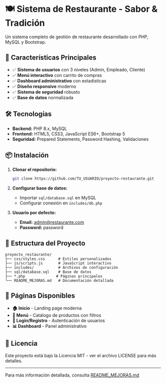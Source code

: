 # 🍽️ Sistema de Restaurante - Sabor & Tradición

Un sistema completo de gestión de restaurante desarrollado con PHP, MySQL y Bootstrap.

## 🚀 Características Principales

- ✅ **Sistema de usuarios** con 3 niveles (Admin, Empleado, Cliente)
- ✅ **Menú interactivo** con carrito de compras
- ✅ **Dashboard administrativo** con estadísticas
- ✅ **Diseño responsive** moderno
- ✅ **Sistema de seguridad** robusto
- ✅ **Base de datos** normalizada

## 🛠️ Tecnologías

- **Backend:** PHP 8.x, MySQL
- **Frontend:** HTML5, CSS3, JavaScript ES6+, Bootstrap 5
- **Seguridad:** Prepared Statements, Password Hashing, Validaciones

## 📦 Instalación

1. **Clonar el repositorio:**
   ```bash
   git clone https://github.com/TU_USUARIO/proyecto-restaurante.git
   ```

2. **Configurar base de datos:**
   - Importar `sql/database.sql` en MySQL
   - Configurar conexión en `includes/db.php`

3. **Usuario por defecto:**
   - **Email:** admin@restaurante.com
   - **Password:** password

## 📁 Estructura del Proyecto

```
proyecto_restaurante/
├── css/styles.css      # Estilos personalizados
├── js/scripts.js       # JavaScript interactivo
├── includes/           # Archivos de configuración
├── sql/database.sql    # Base de datos
├── *.php              # Páginas principales
└── README_MEJORAS.md   # Documentación detallada
```

## 📱 Páginas Disponibles

- **🏠 Inicio** - Landing page moderna
- **📖 Menú** - Catálogo de productos con filtros
- **🔐 Login/Registro** - Autenticación de usuarios
- **📊 Dashboard** - Panel administrativo

## 📄 Licencia

Este proyecto está bajo la Licencia MIT - ver el archivo LICENSE para más detalles.

---

Para más información detallada, consulta [README_MEJORAS.md](README_MEJORAS.md)
